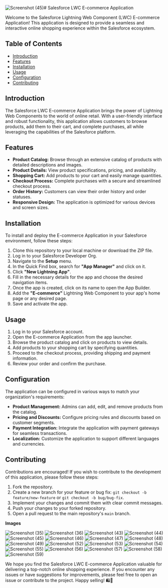![Screenshot (45)](https://github.com/snehagopal/E-Commerce-Application/assets/58037849/3ebb3481-4a23-46c7-9862-6883d638899d)# Salesforce LWC E-commerce Application

Welcome to the Salesforce Lightning Web Component (LWC) E-commerce Application! This application is designed to provide a seamless and interactive online shopping experience within the Salesforce ecosystem.

## Table of Contents

- [Introduction](#introduction)
- [Features](#features)
- [Installation](#installation)
- [Usage](#usage)
- [Configuration](#configuration)
- [Contributing](#contributing)

## Introduction

The Salesforce LWC E-commerce Application brings the power of Lightning Web Components to the world of online retail. With a user-friendly interface and robust functionality, this application allows customers to browse products, add them to their cart, and complete purchases, all while leveraging the capabilities of the Salesforce platform.

## Features

- **Product Catalog:** Browse through an extensive catalog of products with detailed descriptions and images.
- **Product Details:** View product specifications, pricing, and availability.
- **Shopping Cart:** Add products to your cart and easily manage quantities.
- **Checkout Process:** Complete purchases with a secure and streamlined checkout process.
- **Order History:** Customers can view their order history and order statuses.
- **Responsive Design:** The application is optimized for various devices and screen sizes.

## Installation

To install and deploy the E-commerce Application in your Salesforce environment, follow these steps:

1. Clone this repository to your local machine or download the ZIP file.
2. Log in to your Salesforce Developer Org.
3. Navigate to the **Setup** menu.
4. In the Quick Find box, search for **"App Manager"** and click on it.
5. Click **"New Lightning App"**.
6. Fill in the necessary details for the app and choose the desired navigation items.
7. Once the app is created, click on its name to open the App Builder.
8. Add the **"E-commerce"** Lightning Web Component to your app's home page or any desired page.
9. Save and activate the app.

## Usage

1. Log in to your Salesforce account.
2. Open the E-commerce Application from the app launcher.
3. Browse the product catalog and click on products to view details.
4. Add products to your shopping cart by specifying quantities.
5. Proceed to the checkout process, providing shipping and payment information.
6. Review your order and confirm the purchase.

## Configuration

The application can be configured in various ways to match your organization's requirements:

- **Product Management:** Admins can add, edit, and remove products from the catalog.
- **Pricing and Discounts:** Configure pricing rules and discounts based on customer segments.
- **Payment Integration:** Integrate the application with payment gateways for seamless transactions.
- **Localization:** Customize the application to support different languages and currencies.

## Contributing

Contributions are encouraged! If you wish to contribute to the development of this application, please follow these steps:

1. Fork the repository.
2. Create a new branch for your feature or bug fix: `git checkout -b feature/new-feature` or `git checkout -b bug/bug-fix`.
3. Implement your changes and commit them with clear commit messages.
4. Push your changes to your forked repository.
5. Open a pull request to the main repository's `main` branch.

**Images**

![Screenshot (35)](https://github.com/snehagopal/E-Commerce-Application/assets/58037849/b953c14d-2f2e-42cb-b317-4ac30fd7dd04)
![Screenshot (36)](https://github.com/snehagopal/E-Commerce-Application/assets/58037849/fbb35fe7-78da-4dfb-a0cc-c83dae52083c)
![Screenshot (43)](https://github.com/snehagopal/E-Commerce-Application/assets/58037849/0b08f37e-e766-4a17-be58-ba5e1c8aafc4)
![Screenshot (44)](https://github.com/snehagopal/E-Commerce-Application/assets/58037849/0618b6ff-2891-46e6-87a8-611cc2e341a4)
![Screenshot (45)](https://github.com/snehagopal/E-Commerce-Application/assets/58037849/a1b54889-75e9-4605-9c87-c9a742ee3070)
![Screenshot (46)](https://github.com/snehagopal/E-Commerce-Application/assets/58037849/7bfe092a-a7f7-4b2f-a9df-77230f0cb6f0)
![Screenshot (47)](https://github.com/snehagopal/E-Commerce-Application/assets/58037849/a2bf8e8a-504a-4e0b-928e-41befde068ed)
![Screenshot (48)](https://github.com/snehagopal/E-Commerce-Application/assets/58037849/9aad407c-3261-4a40-bb6a-e4bf79bb47bf)
![Screenshot (49)](https://github.com/snehagopal/E-Commerce-Application/assets/58037849/bdf4066f-0ce5-4d4e-8cc2-e580b009b10a)
![Screenshot (52)](https://github.com/snehagopal/E-Commerce-Application/assets/58037849/6e33392a-ae04-4f52-836f-cfbb4b4a0a8b)
![Screenshot (53)](https://github.com/snehagopal/E-Commerce-Application/assets/58037849/104deb05-67d6-4d5d-9ba9-007aa14d1bfc)
![Screenshot (54)](https://github.com/snehagopal/E-Commerce-Application/assets/58037849/190ebeee-3243-40f2-afab-b8ec2a299df4)
![Screenshot (55)](https://github.com/snehagopal/E-Commerce-Application/assets/58037849/8889d3d0-0a1a-4425-b96b-02e0b40ab15a)
![Screenshot (56)](https://github.com/snehagopal/E-Commerce-Application/assets/58037849/fc05c1e0-5675-4ccb-9417-90992c41a589)
![Screenshot (57)](https://github.com/snehagopal/E-Commerce-Application/assets/58037849/76c891a3-63c4-49fd-afd0-d4d4f1df3a5c)
![Screenshot (58)](https://github.com/snehagopal/E-Commerce-Application/assets/58037849/0fa5cd6f-b04e-4838-9b99-639eaef6c785)
![Screenshot (59)](https://github.com/snehagopal/E-Commerce-Application/assets/58037849/89bf8c45-f8f2-45c3-8f27-ae3ec8a57a36)






We hope you find the Salesforce LWC E-commerce Application valuable for delivering a top-notch online shopping experience. If you encounter any issues or have suggestions for improvements, please feel free to open an issue or contribute to the project. Happy selling! 🛍️🚀
